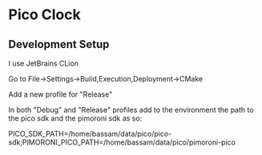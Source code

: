 # Pico Clock

## Development Setup

I use JetBrains CLion

Go to File->Settings->Build,Execution,Deployment->CMake

Add a new profile for "Release"

In both "Debug" and "Release" profiles add to the environment the path to the pico sdk and the pimoroni sdk as so:

PICO_SDK_PATH=/home/bassam/data/pico/pico-sdk;PIMORONI_PICO_PATH=/home/bassam/data/pico/pimoroni-pico
